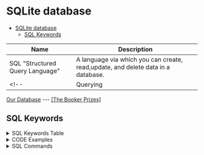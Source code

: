 # SQLite  database

- [SQLite  database](#sqlite--database)
  - [SQL Keywords](#sql-keywords)

|Name|Description|
|-|-|
|SQL "Structured Query Language"|A language via which you can create, read,update, and delete data in a database.|
<!-- |Querying|-| -->

[Our Database](SQLite_CS50_\longlist.db) --- [\[The Booker Prizes\]](https://thebookerprizes.com/the-booker-library/features/booker-prize-winners)

## SQL Keywords

<details>
<Summary>SQL Keywords Table</Summary>

>> SQL keywords are case insensitive  but we should follow the conventions.

|KeyWord|Usage|
|-|-|
|**SELECT**|to select n rows|
|**Comments**|-|
|**--** one line comment|Double '-' for comments.|
|/\*multiline Comment\*/|for multiline comments.|
|*|All|
|"columns Name"|convention|
|'String names'|convention|
|LIMIT|to choose how many rows should be selected|
|WHERE|select cell or row by condition|

</details>

<details>

<Summary>CODE Examples</Summary>

```SQL
-- SQLite CS50 Course
SELECT * FROM "books" ; 
-- Each line must end with semicolons
-- select all from books table
SELECT "title" FROM "books" ;
-- select title column from books table
SELECT "title" FROM "books" LIMIT 10;
-- select title column from books table limit first 10 rows
SELECT "id" FROM "books" WHERE "title"="Whale";
-- WHERE to select cell when another cell equal  something
SELECT "title" FROM "books" WHERE "id"<10;
-- select title rows from books when the id is lower than 10


```

</details>

<details>

<Summary>SQL Commands</Summary>

```sql

.mode box
-- to show displayed data in a table
┌────┬────────────────────────────────────────┬────┐
│ id │                 title                  │ id │
├────┼────────────────────────────────────────┼────┤
│ 1  │ Boulder                                │ 1  │
│ 2  │ Whale                                  │ 2  │
│ 3  │ The Gospel According to the New World  │ 3  │
│ 4  │ Standing Heavy                         │ 4  │
│ 5  │ Time Shelter                           │ 5  │
│ 6  │ Is Mother Dead                         │ 6  │
│ 7  │ Jimi Hendrix Live in Lviv              │ 7  │
│ 8  │ The Birthday Party                     │ 8  │
│ 9  │ While We Were Dreaming                 │ 9  │
│ 10 │ Pyre                                   │ 10 │
│ 11 │ Still Born                             │ 11 │
│ 12 │ A System So Magnificent It Is Blinding │ 12 │
│ 13 │ Ninth Building                         │ 13 │
└────┴────────────────────────────────────────┴────┘

```

</details>
